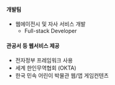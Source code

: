 #### 개발팀
  - 웹에이전시 및 자사 서비스 개발
    - Full-stack Developer

#### 관공서 등 웹서비스 제공
  - 전자정부 프레임워크 사용
  - 세계 한인무역협회 (OKTA)
  - 한국 민속 어린이 박물관 웹/앱 게임컨텐츠
